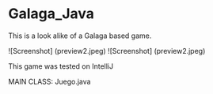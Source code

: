 # Galaga_Java
This is a look alike of a Galaga based game.

![Screenshot] (preview2.jpeg)
![Screenshot] (preview2.jpeg)

This game was tested on IntelliJ

MAIN CLASS: Juego.java
